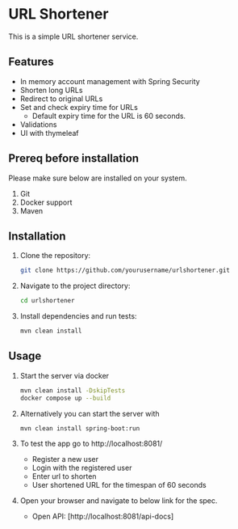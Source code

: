 # URL Shortener

This is a simple URL shortener service.

## Features
- In memory account management with Spring Security
- Shorten long URLs
- Redirect to original URLs
- Set and check expiry time for URLs
    - Default expiry time for the URL is 60 seconds. 
- Validations
- UI with thymeleaf

## Prereq before installation
Please make sure below are installed on your system.
1. Git
2. Docker support
3. Maven

## Installation

1. Clone the repository:
    ```sh
    git clone https://github.com/yourusername/urlshortener.git
    ```
2. Navigate to the project directory:
    ```sh
    cd urlshortener
    ```
3. Install dependencies and run tests:
    ```sh
    mvn clean install
    ```

## Usage

1. Start the server via docker
    ```sh
    mvn clean install -DskipTests
    docker compose up --build
    ```
2. Alternatively you can start the server with
    ```sh
    mvn clean install spring-boot:run
    ```
3. To test the app go to http://localhost:8081/
    - Register a new user
    - Login with the registered user
    - Enter url to shorten
    - User shortened URL for the timespan of 60 seconds
3. Open your browser and navigate to below link for the spec.
    
    - Open API: [http://localhost:8081/api-docs]